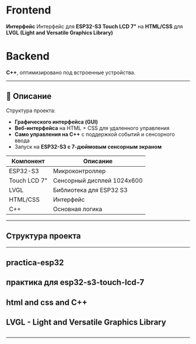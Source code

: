 # Frontend
**Интерфейс**
Интерфейс для **ESP32-S3 Touch LCD 7"** на 
**HTML/CSS**
для **LVGL (Light and Versatile Graphics Library)** 

# Backend
**C++**, оптимизировано под встроенные устройства.

---

## 📱 Описание

Структура проекта:

- **Графического интерфейса (GUI)**
- **Веб-интерфейса** на HTML + CSS для удаленного управления
- **Само управления на C++** с поддержкой событий и сенсорного ввода
- Запуск на **ESP32-S3 с 7-дюймовым сенсорным экраном**


| Компонент    | Описание                               |
|--------------|----------------------------------------|
| ESP32-S3     | Микроконтроллер                        |
| Touch LCD 7" | Сенсорный дисплей 1024x600             |
| LVGL         | Библиотека для ESP32 S3                |
| HTML/CSS     | Интерфейс                              |
| C++          | Основная логика                        |

---

## Структура проекта
---
## practica-esp32
## практика для esp32-s3-touch-lcd-7
## html and css and C++
## LVGL - Light and Versatile Graphics Library
##
##
##
---

